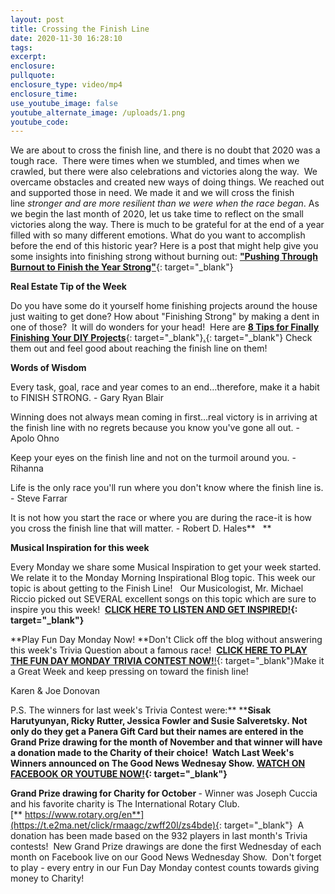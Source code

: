 ```yaml
---
layout: post
title: Crossing the Finish Line
date: 2020-11-30 16:28:10
tags:
excerpt:
enclosure:
pullquote:
enclosure_type: video/mp4
enclosure_time:
use_youtube_image: false
youtube_alternate_image: /uploads/1.png
youtube_code:
---
```


We are about to cross the finish line, and there is no doubt that 2020 was a tough race.&nbsp; There were times when we stumbled, and times when we crawled, but there were also celebrations and victories along the way. &nbsp;We overcame obstacles and created new ways of doing things. We reached out and supported those in need. We made it and we will cross the finish line&nbsp;*stronger and are more resilient than we were when the race began*. As we begin the last month of 2020, let us take time to reflect on the small victories along the way. There is much to be grateful for at the end of a year filled with so many different emotions. What do you want to accomplish before the end of this historic year? Here is a post that might help give you some insights into finishing strong without burning out:&nbsp;[**"Pushing Through Burnout to Finish the Year Strong"**](https://t.e2ma.net/click/rmaagc/zwff20l/fhybde){: target="_blank"}

**Real Estate Tip of the Week&nbsp;**

Do you have some do it yourself home finishing projects around the house just waiting to get done? How about "Finishing Strong" by making a dent in one of those?&nbsp; It will do wonders for your head\!&nbsp; Here are&nbsp;[**8 Tips for Finally Finishing Your DIY Projects**](https://t.e2ma.net/click/rmaagc/zwff20l/ru0bde){: target="_blank"}[.](https://t.e2ma.net/click/rmaagc/zwff20l/7m1bde){: target="_blank"}&nbsp;Check them out and feel good about reaching the finish line on them\!&nbsp;

**Words of Wisdom**

Every task, goal, race and year comes to an end…therefore, make it a habit to FINISH STRONG. - Gary Ryan Blair

Winning does not always mean coming in first…real victory is in arriving at the finish line with no regrets because you know you've gone all out. - Apolo Ohno

Keep your eyes on the finish line and not on the turmoil around you. - Rihanna

Life is the only race you'll run where you don't know where the finish line is. - Steve Farrar

It is not how you start the race or where you are during the race-it is how you cross the finish line that will matter. - Robert D. Hales**&nbsp; &nbsp;**

**Musical Inspiration for this week**

Every Monday we share some Musical Inspiration to get your week started. We relate it to the Monday Morning Inspirational Blog topic. This week our topic is about getting to the Finish Line\!&nbsp; &nbsp;Our Musicologist, Mr. Michael Riccio picked out SEVERAL excellent songs on this topic which are sure to inspire you this week\! &nbsp;**[CLICK HERE TO LISTEN AND GET INSPIRED\!](https://t.e2ma.net/click/rmaagc/zwff20l/nf2bde){: target="_blank"}**

**Play Fun Day Monday Now\!&nbsp;**Don't Click off the blog without answering this week's Trivia Question about a famous race\! &nbsp;[**CLICK HERE TO PLAY THE FUN DAY MONDAY TRIVIA CONTEST NOW\!**\!](https://t.e2ma.net/click/rmaagc/zwff20l/372bde){: target="_blank"}Make it a Great Week and keep pressing on toward the finish line\!

Karen & Joe Donovan&nbsp;

P.S. The winners for last week's Trivia Contest were:**&nbsp;****Sisak Harutyunyan, Ricky Rutter, Jessica Fowler and Susie Salveretsky.&nbsp;**Not only do they get a Panera Gift Card but their names are entered in the Grand Prize drawing for the month of November and that winner will have a donation made to the Charity of their choice\! &nbsp;Watch Last Week's Winners announced on The Good News Wednesay Show.&nbsp;**[WATCH ON FACEBOOK OR YOUTUBE NOW\!](https://t.e2ma.net/click/rmaagc/zwff20l/j03bde){: target="_blank"}**

**Grand Prize drawing for Charity for October&nbsp;**\- Winner was Joseph Cuccia and his favorite charity is The International Rotary Club.[**&nbsp;https://www.rotary.org/en**](https://t.e2ma.net/click/rmaagc/zwff20l/zs4bde){: target="_blank"}&nbsp; A donation has been made based on the 932 players in last month's Trivia contests\!&nbsp; New Grand Prize drawings are done the first Wednesday of each month on Facebook live on our Good News Wednesday Show.&nbsp; Don't forget to play - every entry in our Fun Day Monday contest counts towards giving money to Charity\!